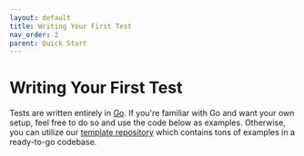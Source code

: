 ```yaml
---
layout: default
title: Writing Your First Test
nav_order: 2
parent: Quick Start
---
```


# Writing Your First Test

Tests are written entirely in [Go](https://go.dev/). If you're familiar with Go and want your own setup, feel free to do so and use the code below as examples. Otherwise, you can utilize our [template repository](https://github.com/smartcontractkit/chainlink-integration-tests-template) which contains tons of examples in a ready-to-go codebase.
